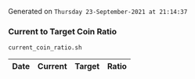 Generated on `Thursday 23-September-2021 at 21:14:37`

### Current to Target Coin Ratio
`current_coin_ratio.sh`

Date|Current|Target|Ratio
---|---|---|---
